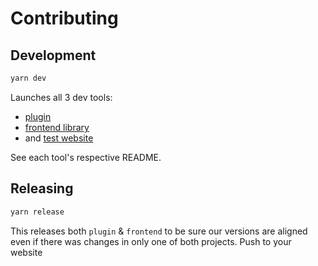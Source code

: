 # Contributing

## Development

```sh
yarn dev
```

Launches all 3 dev tools:
- [plugin](./plugin)
- [frontend library](./frontend)
- and [test website](./public)

See each tool's respective README.

## Releasing

```sh
yarn release
```

This releases both `plugin` & `frontend` to be sure our versions are aligned even if there was changes in only one of both projects.
Push to your website
